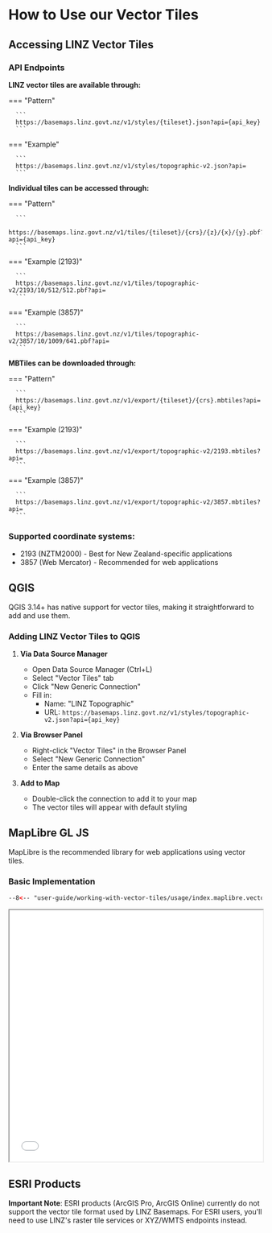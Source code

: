 # How to Use our Vector Tiles

## Accessing LINZ Vector Tiles

### API Endpoints

**LINZ vector tiles are available through:**

=== "Pattern"

      ```
      https://basemaps.linz.govt.nz/v1/styles/{tileset}.json?api={api_key}
      ```

=== "Example"

      ```
      https://basemaps.linz.govt.nz/v1/styles/topographic-v2.json?api=
      ```

**Individual tiles can be accessed through:**

=== "Pattern"

      ```
      https://basemaps.linz.govt.nz/v1/tiles/{tileset}/{crs}/{z}/{x}/{y}.pbf?api={api_key}
      ```

=== "Example (2193)"

      ```
      https://basemaps.linz.govt.nz/v1/tiles/topographic-v2/2193/10/512/512.pbf?api=
      ```

=== "Example (3857)"

      ```
      https://basemaps.linz.govt.nz/v1/tiles/topographic-v2/3857/10/1009/641.pbf?api=
      ```

**MBTiles can be downloaded through:**

=== "Pattern"

      ```
      https://basemaps.linz.govt.nz/v1/export/{tileset}/{crs}.mbtiles?api={api_key}
      ```

=== "Example (2193)"

      ```
      https://basemaps.linz.govt.nz/v1/export/topographic-v2/2193.mbtiles?api=
      ```

=== "Example (3857)"

      ```
      https://basemaps.linz.govt.nz/v1/export/topographic-v2/3857.mbtiles?api=
      ```

### Supported coordinate systems:

- 2193 (NZTM2000) - Best for New Zealand-specific applications
- 3857 (Web Mercator) - Recommended for web applications

## QGIS

QGIS 3.14+ has native support for vector tiles, making it straightforward to add and use them.

### Adding LINZ Vector Tiles to QGIS

1. **Via Data Source Manager**

   - Open Data Source Manager (Ctrl+L)
   - Select "Vector Tiles" tab
   - Click "New Generic Connection"
   - Fill in:
     - Name: "LINZ Topographic"
     - URL: `https://basemaps.linz.govt.nz/v1/styles/topographic-v2.json?api={api_key}`

2. **Via Browser Panel**

   - Right-click "Vector Tiles" in the Browser Panel
   - Select "New Generic Connection"
   - Enter the same details as above

3. **Add to Map**
   - Double-click the connection to add it to your map
   - The vector tiles will appear with default styling

## MapLibre GL JS

MapLibre is the recommended library for web applications using vector tiles.

### Basic Implementation

```html
--8<-- "user-guide/working-with-vector-tiles/usage/index.maplibre.vector.3857.html"
```

<iframe src="index.maplibre.vector.3857.html" height="500px" width="100%" scrolling="no"></iframe>

## ESRI Products

**Important Note**: ESRI products (ArcGIS Pro, ArcGIS Online) currently do not support the vector tile format used by LINZ Basemaps. For ESRI users, you'll need to use LINZ's raster tile services or XYZ/WMTS endpoints instead.
